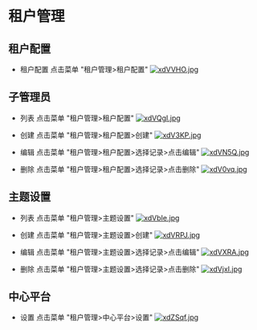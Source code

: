 # 租户管理

## 租户配置

* 租户配置 点击菜单 "租户管理>租户配置"
[![xdVVHO.jpg](https://s1.ax1x.com/2022/10/13/xdVVHO.jpg)](https://imgse.com/i/xdVVHO)

## 子管理员

* 列表 点击菜单 "租户管理>租户配置"
[![xdVQgI.jpg](https://s1.ax1x.com/2022/10/13/xdVQgI.jpg)](https://imgse.com/i/xdVQgI)

* 创建 点击菜单 "租户管理>租户配置>创建"
[![xdV3KP.jpg](https://s1.ax1x.com/2022/10/13/xdV3KP.jpg)](https://imgse.com/i/xdV3KP)

* 编辑 点击菜单 "租户管理>租户配置>选择记录>点击编辑"
[![xdVN5Q.jpg](https://s1.ax1x.com/2022/10/13/xdVN5Q.jpg)](https://imgse.com/i/xdVN5Q)

* 删除 点击菜单 "租户管理>租户配置>选择记录>点击删除"
[![xdV0vq.jpg](https://s1.ax1x.com/2022/10/13/xdV0vq.jpg)](https://imgse.com/i/xdV0vq)

## 主题设置

* 列表 点击菜单 "租户管理>主题设置"
[![xdVbIe.jpg](https://s1.ax1x.com/2022/10/13/xdVbIe.jpg)](https://imgse.com/i/xdVbIe)

* 创建 点击菜单 "租户管理>主题设置>创建"
[![xdVRPJ.jpg](https://s1.ax1x.com/2022/10/13/xdVRPJ.jpg)](https://imgse.com/i/xdVRPJ)

* 编辑 点击菜单 "租户管理>主题设置>选择记录>点击编辑"
[![xdVXRA.jpg](https://s1.ax1x.com/2022/10/13/xdVXRA.jpg)](https://imgse.com/i/xdVXRA)

* 删除 点击菜单 "租户管理>主题设置>选择记录>点击删除"
[![xdVjxI.jpg](https://s1.ax1x.com/2022/10/13/xdVjxI.jpg)](https://imgse.com/i/xdVjxI)

## 中心平台
* 设置 点击菜单 "租户管理>中心平台>设置"
[![xdZSqf.jpg](https://s1.ax1x.com/2022/10/13/xdZSqf.jpg)](https://imgse.com/i/xdZSqf)
